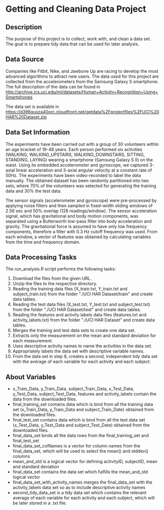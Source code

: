 # Getting and Cleaning Data Project #

## Description ##
The purpose of this project is to collect, work with, and clean a data set. The goal is to prepare tidy data that can be used for later analysis.


## Data Source ##
Companies like Fitbit, Nike, and Jawbone Up are racing to develop the most advanced algorithms to attract new users. The data used for this project are collected from the accelerometers from the Samsung Galaxy S smartphone. The full description of the data can be found in http://archive.ics.uci.edu/ml/datasets/Human+Activity+Recognition+Using+Smartphones

The data set is available in https://d396qusza40orc.cloudfront.net/getdata%2Fprojectfiles%2FUCI%20HAR%20Dataset.zip


## Data Set Information ##
The experiments have been carried out with a group of 30 volunteers within an age bracket of 19-48 years. Each person performed six activities (WALKING, WALKING_UPSTAIRS, WALKING_DOWNSTAIRS, SITTING, STANDING, LAYING) wearing a smartphone (Samsung Galaxy S II) on the waist. Using its embedded accelerometer and gyroscope, we captured 3-axial linear acceleration and 3-axial angular velocity at a constant rate of 50Hz. The experiments have been video-recorded to label the data manually. The obtained dataset has been randomly partitioned into two sets, where 70% of the volunteers was selected for generating the training data and 30% the test data. 

The sensor signals (accelerometer and gyroscope) were pre-processed by applying noise filters and then sampled in fixed-width sliding windows of 2.56 sec and 50% overlap (128 readings/window). The sensor acceleration signal, which has gravitational and body motion components, was separated using a Butterworth low-pass filter into body acceleration and gravity. The gravitational force is assumed to have only low frequency components, therefore a filter with 0.3 Hz cutoff frequency was used. From each window, a vector of features was obtained by calculating variables from the time and frequency domain.


## Data Processing Tasks ##
The run_analysis.R script performs the following tasks:
1. Download the files from the given URL.
2. Unzip the files to the respective directory.
3. Reading the training data files (X_train.txt, Y_train.txt and subject_train.txt) from the folder "./UCI HAR Dataset/train" and create data tables.
4. Reading the test data files (X_test.txt, Y_test.txt and subject_test.txt) from the folder "./UCI HAR Dataset/test" and create data tables.
5. Reading the features and activity labels data files (features.txt and activity_labels.txt) from the folder "./UCI HAR Dataset" and create data tables.
6. Merges the training and test data sets to create one data set.
7. Extracts only the measurement on the mean and standard deviation for each measurement.
8. Uses descriptive activity names to name the activities in the data set.
9. Appropriately labels the data set with descriptive variable names.
10. From the data set in step 8, creates a second, independent tidy data set with the average of each variable for each activity and each subject.


## About Variables ##
* x_Train_Data, y_Train_Data, subject_Train_Data, x_Test_Data, y_Test_Data, subject_Test_Data, features and activity_labels contain the data from the downloaded files.
* final_training_set contains data which is bind from all the training data set (x_Train_Data, y_Train_Data and subject_Train_Date) obtained from the downloaded files.
* final_test_set contains data which is bind from all the test data set (x_Test_Data, y_Test_Data and subject_Test_Date) obtained from the downloaded files.
* final_data_set binds all the data rows from the final_training_set and final_test_set
* final_data_set_colNames is a vector for column names from the final_data_set, which will be used to select the mean() and stddev() columns
* mean_and_std is a logical vector for defining activityID, subjectID, mean and standard deviation
* final_data_set contains the data set which fulfills the mean_and_std logical vector
* final_data_set_with_activity_names merges the final_data_set with the activity_labels data set so as to include descriptive activity names
* second_tidy_data_set is a tidy data set which contains the relevant average of each variable for each activity and each subject, which will be later stored in a .txt file.  